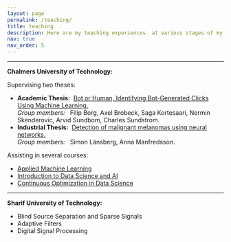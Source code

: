 ```yaml
---
layout: page
permalink: /teaching/
title: teaching
description: Here are my teaching experiences  at various stages of my academic career.
nav: true
nav_order: 5
---
```



---

<strong>Chalmers University of Technology:</strong>


Supervising two theses:
<ul>
<li><strong>Academic Thesis:</strong> &nbsp;<a href="https://gupea.ub.gu.se/handle/2077/69613">Bot or Human, Identifying Bot-Generated Clicks Using Machine Learning.</a>  <br> 
<i>Group members:</i> &nbsp; Filip Borg, Axel Brobeck, Saga Kortesaari, Nermin Skenderovic, Arvid Sundbom, Charles Sundstrom. </li>
<li><strong>Industrial Thesis:</strong> &nbsp;<a href="https://odr.chalmers.se/items/b4aac4e4-13a9-4b1e-8d73-556d0d720050">Detection of malignant melanomas using neural networks.</a> <br>
<i>Group members:</i> &nbsp; Simon Länsberg, Anna Manfredsson.</li>
</ul>

Assisting in several courses:
<ul>
<li><a href="https://www.chalmers.se/en/education/your-studies/find-course-and-programme-syllabi/course-syllabus/DAT341/">Applied Machine Learning</a></li>
<li><a href="https://www.chalmers.se/en/education/your-studies/find-course-and-programme-syllabi/course-syllabus/DAT565/">Introduction to Data Science and AI</a></li>
<li><a href="https://www.chalmers.se/en/education/your-studies/find-course-and-programme-syllabi/course-syllabus/DAT570/?acYear=2023%2F2024">Continuous Optimization in Data Science</a></li>
</ul>

--- 


<strong>Sharif University of Technology:</strong>

 - Blind Source Separation and Sparse Signals
 - Adaptive Filters
 - Digital Signal Processing
